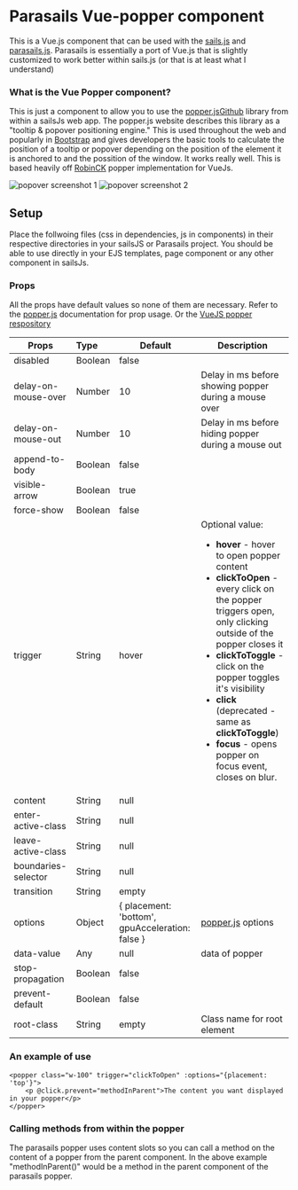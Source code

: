 # Parasails Vue-popper component
This is a Vue.js component that can be used with the [sails.js](https://sailsjs.com/get-started) and [parasails.js](https://github.com/mikermcneil/parasails).
Parasails is essentially a port of Vue.js that is slightly customized to work better within sails.js (or that is at least what I understand)

### What is the Vue Popper component?
This is just a component to allow you to use the [popper.js](https://popper.js.org/)[Github](https://github.com/popperjs/popper-core) library from within a sailsJs web app. The popper.js website describes this library as a "tooltip & popover positioning engine." This is used throughout the web and popularly in [Bootstrap](https://getbootstrap.com/) and gives developers the basic tools to calculate the position of a tooltip or popover depending on the position of the element it is anchored to and the possition of the window. It works really well. This is based heavily off [RobinCK](https://github.com/RobinCK_) popper implementation for VueJs.


![popover screenshot 1](https://dl.dropboxusercontent.com/s/ovkv0gpoe4j4wpz/popover-example-1.png)
![popover screenshot 2](https://dl.dropboxusercontent.com/s/lbggebeli8j7jj8/popover-example-2.png)


## Setup
Place the follwoing files (css in dependencies, js in components) in their respective directories in your sailsJS or Parasails project. 
You should be able to use directly in your EJS templates, page component or any other component in sailsJs.


### Props
All the props have default values so none of them are necessary. 
Refer to the [popper.js](https://popper.js.org/docs/v2/constructors/) documentation for prop usage. Or the [VueJS popper respository](https://github.com/RobinCK/vue-popper)

| Props               | Type      | Default                                         | Description  |
| --------------------|:----------| ------------------------------------------------|--------------|
| disabled            | Boolean   | false                                           |   |
| delay-on-mouse-over | Number    | 10                                              | Delay in ms before showing popper during a mouse over |
| delay-on-mouse-out  | Number    | 10                                              | Delay in ms before hiding popper during a mouse out |
| append-to-body      | Boolean   | false                                           |   |
| visible-arrow       | Boolean   | true                                            |   |
| force-show          | Boolean   | false                                           |   |
| trigger             | String    | hover                                           | Optional value: <br><ul><li>**hover** - hover to open popper content</li><li>**clickToOpen** - every click on the popper triggers open, only clicking outside of the popper closes it</li><li>**clickToToggle** - click on the popper toggles it's visibility</li><li>**click** (deprecated - same as **clickToToggle**)</li><li>**focus** - opens popper on focus event, closes on blur.</li> |
| content             | String    | null                                            |   |
| enter-active-class  | String    | null                                            |   |
| leave-active-class  | String    | null                                            |   |
| boundaries-selector | String    | null                                            |   |
| transition          | String    | empty                                           |   |
| options             | Object    | { placement: 'bottom', gpuAcceleration: false } | [popper.js](https://popper.js.org/popper-documentation.html) options  |
| data-value          | Any       | null                                            | data of popper  |
| stop-propagation    | Boolean   | false                                           |  |
| prevent-default     | Boolean   | false                                           |  |
| root-class          | String    | empty                                           | Class name for root element |

### An example of use
~~~~
<popper class="w-100" trigger="clickToOpen" :options="{placement: 'top'}">
    <p @click.prevent="methodInParent">The content you want displayed in your popper</p>
</popper>
~~~~

### Calling methods from within the popper 
The parasails popper uses content slots so you can call a method on the content of a popper from the parent component. In the above example "methodInParent()" would be a method in the parent component of the parasails popper.
